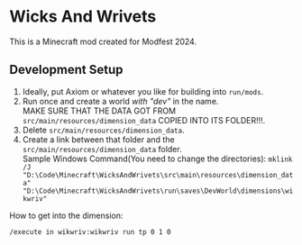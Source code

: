 Wicks And Wrivets
=================

This is a Minecraft mod created for Modfest 2024.


## Development Setup
1. Ideally, put Axiom or whatever you like for building into `run/mods`.
2. Run once and create a world *with "dev"* in the name. <br>
   MAKE SURE THAT THE DATA GOT FROM `src/main/resources/dimension_data` COPIED INTO ITS FOLDER!!!. 
3. Delete `src/main/resources/dimension_data`.
4. Create a link between that folder and the `src/main/resources/dimension_data` folder.  <br>
   Sample Windows Command(You need to change the directories): `mklink /J 
   "D:\Code\Minecraft\WicksAndWrivets\src\main\resources\dimension_data"  
   "D:\Code\Minecraft\WicksAndWrivets\run\saves\DevWorld\dimensions\wikwriv"`

How to get into the dimension:
```
/execute in wikwriv:wikwriv run tp 0 1 0
```